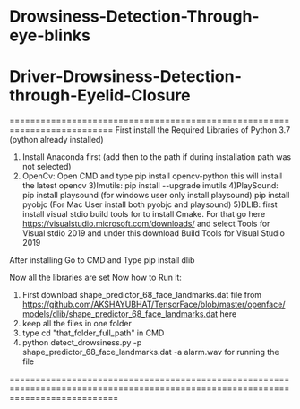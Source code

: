 # Drowsiness-Detection-Through-eye-blinks
# Driver-Drowsiness-Detection-through-Eyelid-Closure
==========================================================================
First install the Required Libraries of Python 3.7 (python already installed)

1) Install Anaconda first (add then to the path if during installation path was not selected)
2) OpenCv:
Open CMD and type pip install opencv-python 
this will install the latest opencv
3)Imutils:
pip install --upgrade imutils 
4)PlaySound:
pip install playsound (for windows user only install playsound)
pip install pyobjc (For Mac User install both pyobjc and playsound)
5)DLIB:
first install visual stdio build tools for to install Cmake.
For that go here https://visualstudio.microsoft.com/downloads/
and select Tools for Visual stdio 2019 and under this download Build Tools for Visual Studio 2019
         
After installing Go to CMD and Type pip install dlib 
         
Now all the libraries are set 
Now how to Run it:
1) First download shape_predictor_68_face_landmarks.dat file from 
https://github.com/AKSHAYUBHAT/TensorFace/blob/master/openface/models/dlib/shape_predictor_68_face_landmarks.dat 
here
2) keep all the files in one folder
3) type cd "that_folder_full_path" in CMD
4) python detect_drowsiness.py -p shape_predictor_68_face_landmarks.dat -a alarm.wav for running the file
  
  =================================================================================================================================
  
